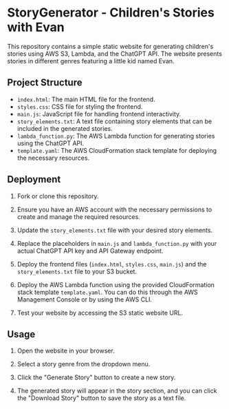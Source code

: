 # StoryGenerator - Children's Stories with Evan

This repository contains a simple static website for generating children's stories using AWS S3, Lambda, and the ChatGPT API. The website presents stories in different genres featuring a little kid named Evan.

## Project Structure

- `index.html`: The main HTML file for the frontend.
- `styles.css`: CSS file for styling the frontend.
- `main.js`: JavaScript file for handling frontend interactivity.
- `story_elements.txt`: A text file containing story elements that can be included in the generated stories.
- `lambda_function.py`: The AWS Lambda function for generating stories using the ChatGPT API.
- `template.yaml`: The AWS CloudFormation stack template for deploying the necessary resources.

## Deployment

1. Fork or clone this repository.

2. Ensure you have an AWS account with the necessary permissions to create and manage the required resources.

3. Update the `story_elements.txt` file with your desired story elements.

4. Replace the placeholders in `main.js` and `lambda_function.py` with your actual ChatGPT API key and API Gateway endpoint.

5. Deploy the frontend files (`index.html`, `styles.css`, `main.js`) and the `story_elements.txt` file to your S3 bucket.

6. Deploy the AWS Lambda function using the provided CloudFormation stack template `template.yaml`. You can do this through the AWS Management Console or by using the AWS CLI.

7. Test your website by accessing the S3 static website URL.

## Usage

1. Open the website in your browser.

2. Select a story genre from the dropdown menu.

3. Click the "Generate Story" button to create a new story.

4. The generated story will appear in the story section, and you can click the "Download Story" button to save the story as a text file.

